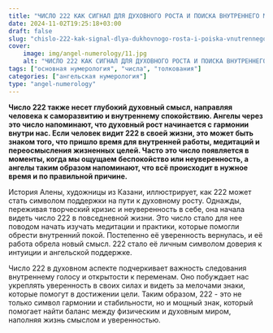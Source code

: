 ```yaml
---
title: "ЧИСЛО 222 КАК СИГНАЛ ДЛЯ ДУХОВНОГО РОСТА И ПОИСКА ВНУТРЕННЕГО МИРА"
date: 2024-11-02T19:25:18+03:00
draft: false
slug: "chislo-222-kak-signal-dlya-dukhovnogo-rosta-i-poiska-vnutrennego-mira"
cover:
    image: img/angel-numerology/11.jpg
    alt: "ЧИСЛО 222 КАК СИГНАЛ ДЛЯ ДУХОВНОГО РОСТА И ПОИСКА ВНУТРЕННЕГО МИРА"
tags: ["основная нумерология", "числа", "толкования"]
categories: ["ангельская нумерология"]
type: "angel-numerology"
---
```


**Число 222 также несет глубокий духовный смысл, направляя человека к саморазвитию и внутреннему спокойствию. Ангелы через это число напоминают, что духовный рост начинается с гармонии внутри нас. Если человек видит 222 в своей жизни, это может быть знаком того, что пришло время для внутренней работы, медитаций и переосмысления жизненных целей. Часто это число появляется в моменты, когда мы ощущаем беспокойство или неуверенность, а ангелы таким образом напоминают, что всё происходит в нужное время и по правильной причине.**

История Алены, художницы из Казани, иллюстрирует, как 222 может стать символом поддержки на пути к духовному росту. Однажды, переживая творческий кризис и неуверенность в себе, она начала видеть число 222 в повседневной жизни. Это число стало для нее поводом начать изучать медитации и практики, которые помогли обрести внутренний покой. Постепенно её уверенность вернулась, и её работа обрела новый смысл. 222 стало её личным символом доверия к интуиции и ангельской поддержке.

Число 222 в духовном аспекте подчеркивает важность следования внутреннему голосу и открытости к переменам. Оно побуждает нас укреплять уверенность в своих силах и видеть за мелочами знаки, которые помогут в достижении цели. Таким образом, 222 - это не только символ гармонии и стабильности, но и мощный знак, который помогает найти баланс между физическим и духовным миром, наполняя жизнь смыслом и уверенностью.